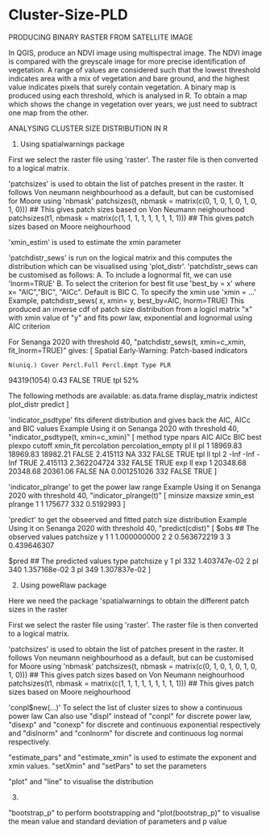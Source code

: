 # Cluster-Size-PLD

PRODUCING BINARY RASTER FROM SATELLITE IMAGE

In QGIS, produce an NDVI image using multispectral image. The NDVI image is compared with the greyscale image for more precise identification of vegetation. 
A range of values are considered such that the lowest threshold indicates area with a mix of vegetation and bare ground, and the highest value indicates pixels that surely contain vegetation.
A binary map is produced using each threshold, which is analysed in R.
To obtain a map which shows the change in vegetation over years, we just need to subtract one map from the other.

ANALYSING CLUSTER SIZE DISTRIBUTION IN R

1. Using spatialwarnings package

First we select the raster file using 'raster'. The raster file is then converted to a logical matrix.

'patchsizes' is used to obtain the list of patches present in the raster. It follows Von neumann neighbourhood as a default, but can be customised for Moore using 'nbmask'
patchsizes(t, nbmask = matrix(c(0, 1, 0, 1, 0, 1, 0, 1, 0)))    ## This gives patch sizes based on Von Neumann neighourhood
patchsizes(t1, nbmask = matrix(c(1, 1, 1, 1, 1, 1, 1, 1, 1)))   ## This gives patch sizes based on Moore neighourhood

'xmin_estim' is used to estimate the xmin parameter 

'patchdistr_sews' is run on the logical matrix and this computes the distribution which can be visualised using 'plot_distr'. 'patchdistr_sews can be customised as follows:
A. To include a lognormal fit, we can use 'lnorm=TRUE'
B. To select the criterion for best fit use 'best_by = x' where x= "AIC","BIC", "AICc". Default is BIC
C. To specify the xmin use 'xmin = ...' 
Example,
patchdistr_sews( x, xmin= y, best_by=AIC, lnorm=TRUE) 
This produced an inverse cdf of patch size distribution from a logicl matrix "x" with xmin value of "y" and fits powr law, exponential and lognormal using AIC criterion

For Senanga 2020 with threshold 40, "patchdistr_sews(t, xmin=c_xmin, fit_lnorm=TRUE)" gives:
[  Spatial Early-Warning: Patch-based indicators

    N(uniq.) Cover Percl.Full Percl.Empt Type PLR
 94319(1054)  0.43      FALSE       TRUE  tpl 52%

The following methods are available: 
as.data.frame display_matrix indictest plot_distr predict  ]

'indicator_psdtype' fits diferent distribution and gives back the AIC, AICc and BIC values
Example
Using it on Senanga 2020 with threshold 40, "indicator_psdtype(t, xmin=c_xmin)"
[    method type npars      AIC     AICc      BIC  best   plexpo      cutoff xmin_fit percolation percolation_empty
pl      ll   pl     1 18969.83 18969.83 18982.21 FALSE 2.415113          NA      332       FALSE              TRUE
tpl     ll  tpl     2     -Inf     -Inf     -Inf  TRUE 2.415113 2.362204724      332       FALSE              TRUE
exp     ll  exp     1 20348.68 20348.68 20361.06 FALSE       NA 0.001251026      332       FALSE              TRUE   ]

'indicator_plrange' to get the power law range
Example
Using it on Senanga 2020 with threshold 40, "indicator_plrange(t)"
[    minsize maxsize xmin_est   plrange
1       1  175677      332 0.5192993    ]

'predict' to get the obseerved and fitted patch size distribution
Example
Using it on Senanga 2020 with threshold 40, "predict(cdist)"
[  $obs                                ##  The observed values
    patchsize           y
1           1 1.000000000
2           2 0.563672219
3           3 0.439646307

$pred                                  ## The predicted values
    type patchsize            y
1     pl       332 1.403747e-02
2     pl       340 1.357168e-02
3     pl       349 1.307837e-02     ]

2. Using poweRlaw package

Here we need the package 'spatialwarnings to obtain the different patch sizes in the raster

First we select the raster file using 'raster'. The raster file is then converted to a logical matrix.

'patchsizes' is used to obtain the list of patches present in the raster. It follows Von neumann neighbourhood as a default, but can be customised for Moore using 'nbmask'
patchsizes(t, nbmask = matrix(c(0, 1, 0, 1, 0, 1, 0, 1, 0)))    ## This gives patch sizes based on Von Neumann neighourhood
patchsizes(t1, nbmask = matrix(c(1, 1, 1, 1, 1, 1, 1, 1, 1)))   ## This gives patch sizes based on Moore neighourhood

'conpl$new(...)' To select the list of cluster sizes to show a continuous power law
Can also use "displ" instead of "conpl" for discrete power law, "disexp" and "conexp" for discrete and continuous exponential respectively and "dislnorm" and "conlnorm" for discrete and continuous log normal respectively.

"estimate_pars" and "estimate_xmin" is used to estimate the exponent and xmin values.
"setXmin" and "setPars" to set the parameters 

"plot" and "line" to visualise the distribution

3. 
"bootstrap_p" to perform bootstrapping and "plot(bootstrap_p)" to visualise the mean value and standard deviation of parameters and p value
